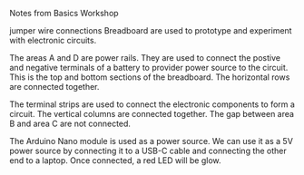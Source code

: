 Notes from Basics Workshop

jumper wire connections
Breadboard are used to prototype and experiment with electronic circuits.

The areas A and D are power rails. They are used to connect the postive and negative terminals of a battery to provider power source to the circuit. This is the top and bottom sections of the breadboard. The horizontal rows are connected together.

The terminal strips are used to connect the electronic components to form a circuit. The vertical columns are connected together. The gap between area B and area C are not connected.

The Arduino Nano module is used as a power source. We can use it as a 5V power source by connecting it to a USB-C cable and connecting the other end to a laptop. Once connected, a red LED will be glow.
